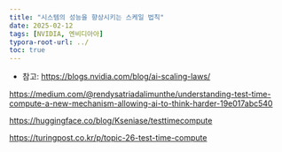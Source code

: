 ```yaml
---
title: "시스템의 성능을 향상시키는 스케일 법칙"
date: 2025-02-12
tags: [NVIDIA, 엔비디아아]
typora-root-url: ../
toc: true
---
```






* 참고:  https://blogs.nvidia.com/blog/ai-scaling-laws/

https://medium.com/@rendysatriadalimunthe/understanding-test-time-compute-a-new-mechanism-allowing-ai-to-think-harder-19e017abc540

https://huggingface.co/blog/Kseniase/testtimecompute

https://turingpost.co.kr/p/topic-26-test-time-compute

